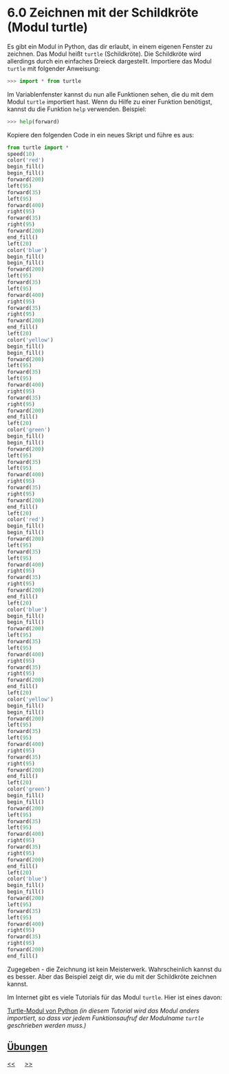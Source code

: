 # 6.0 Zeichnen mit der Schildkröte (Modul turtle)

Es gibt ein Modul in Python, das dir erlaubt, in einem eigenen Fenster zu zeichnen.
Das Modul heißt `turtle` (Schildkröte). Die Schildkröte wird allerdings 
durch ein einfaches Dreieck dargestellt.
Importiere das Modul `turtle` mit folgender Anweisung:

```python
>>> import * from turtle
```

Im Variablenfenster kannst du nun alle Funktionen sehen, 
die du mit dem Modul `turtle` importiert hast.
Wenn du Hilfe zu einer Funktion benötigst, kannst du die Funktion `help` verwenden.
Beispiel:

```python
>>> help(forward)
```

Kopiere den folgenden Code in ein neues Skript und führe es aus:

```python
from turtle import *
speed(10)
color('red')
begin_fill()
begin_fill()
forward(200)
left(95)
forward(35)
left(95)
forward(400)
right(95)
forward(35)
right(95)
forward(200)
end_fill()
left(20)
color('blue')
begin_fill()
begin_fill()
forward(200)
left(95)
forward(35)
left(95)
forward(400)
right(95)
forward(35)
right(95)
forward(200)
end_fill()
left(20)
color('yellow')
begin_fill()
begin_fill()
forward(200)
left(95)
forward(35)
left(95)
forward(400)
right(95)
forward(35)
right(95)
forward(200)
end_fill()
left(20)
color('green')
begin_fill()
begin_fill()
forward(200)
left(95)
forward(35)
left(95)
forward(400)
right(95)
forward(35)
right(95)
forward(200)
end_fill()
left(20)
color('red')
begin_fill()
begin_fill()
forward(200)
left(95)
forward(35)
left(95)
forward(400)
right(95)
forward(35)
right(95)
forward(200)
end_fill()
left(20)
color('blue')
begin_fill()
begin_fill()
forward(200)
left(95)
forward(35)
left(95)
forward(400)
right(95)
forward(35)
right(95)
forward(200)
end_fill()
left(20)
color('yellow')
begin_fill()
begin_fill()
forward(200)
left(95)
forward(35)
left(95)
forward(400)
right(95)
forward(35)
right(95)
forward(200)
end_fill()
left(20)
color('green')
begin_fill()
begin_fill()
forward(200)
left(95)
forward(35)
left(95)
forward(400)
right(95)
forward(35)
right(95)
forward(200)
end_fill()
left(20)
color('blue')
begin_fill()
begin_fill()
forward(200)
left(95)
forward(35)
left(95)
forward(400)
right(95)
forward(35)
right(95)
forward(200)
end_fill()
```

Zugegeben - die Zeichnung ist kein Meisterwerk. Wahrscheinlich kannst du es besser.
Aber das Beispiel zeigt dir, wie du mit der Schildkröte zeichnen kannst.

Im Internet gibt es viele Tutorials für das Modul `turtle`.
Hier ist eines davon:

[Turtle-Modul von Python](https://www.python-lernen.de/python-turtle.htm) 
*(in diesem Tutorial wird das Modul anders importiert,
so dass vor jedem Funktionsaufruf der Modulname `turtle` 
geschrieben werden muss.)*

## [Übungen](../uebungen/UE_6.0_turtle.md)

[<<](5.1_Module.md) &emsp; [>>](7.0_EinAusgabe.md)